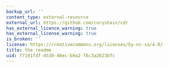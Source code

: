 ```yaml
---
backup_url: ''
content_type: external-resource
external_url: https://github.com/coryshain/cdr
has_external_licence_warning: true
has_external_license_warning: true
is_broken: ''
license: https://creativecommons.org/licenses/by-nc-sa/4.0/
title: the readme
uid: f7191fdf-d530-46ec-b9a2-f6c3a2623bfc
---
```

